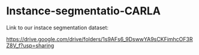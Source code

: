 # Instance-segmentatio-CARLA

Link to our instace segmentation dataset:

https://drive.google.com/drive/folders/1s9AFs6_9DswwYA9sCKFimhcOF3RZ8V_f?usp=sharing
